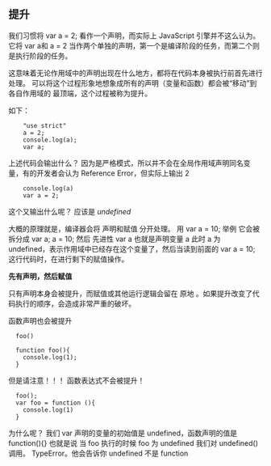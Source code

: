 ## 提升

我们习惯将 var a = 2; 看作一个声明，而实际上 JavaScript 引擎并不这么认为。它将 var a和 a = 2 当作两个单独的声明，第一个是编译阶段的任务，而第二个则是执行阶段的任务。

这意味着无论作用域中的声明出现在什么地方，都将在代码本身被执行前首先进行处理。
可以将这个过程形象地想象成所有的声明（变量和函数）都会被“移动”到各自作用域的
最顶端，这个过程被称为提升。

如下：
```
    "use strict"
    a = 2;
    console.log(a);
    var a;
```
上述代码会输出什么？
因为是严格模式，所以并不会在全局作用域声明同名变量，有的开发者会认为 Reference Error，但实际上输出 2

```
    console.log(a)
    var a = 2;
```
这个又输出什么呢？
应该是 *undefined*

大概的原理就是，编译器会将 声明和赋值 分开处理。
用 var a = 10; 举例
它会被拆分成 var a; a = 10; 然后 先进性 var a 也就是声明变量 a 此时 a 为 undefined，表示作用域中已经存在这个变量了，然后当读到前面的 var a = 10; 这行代码时，在进行剩下的赋值操作。

**先有声明，然后赋值**

只有声明本身会被提升，而赋值或其他运行逻辑会留在 原地 。如果提升改变了代码执行的顺序，会造成非常严重的破坏。

函数声明也会被提升
```
  foo()
  
  function foo(){
    console.log(1);
  }
```

但是请注意！！！ 函数表达式不会被提升！
```
  foo();
  var foo = function (){
    console.log(1)
  }
```
为什么呢？
我们 var 声明的变量的初始值是 undefined，函数声明的值是 function(){}
也就是说 当 foo 执行的时候 foo 为 undefined 我们对 undefined() 调用。 TypeError。他会告诉你 undefined 不是 function
